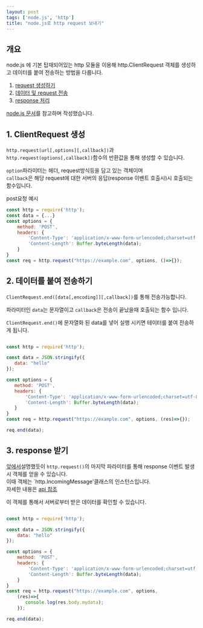```yaml
---
layout: post
tags: ['node.js', 'http']
title: "node.js로 http request 보내기"
---
```

## 개요
node.js 에 기본 탑재되어있는 http 모듈을 이용해 http.ClientRequest 객체를 생성하고 데이터를 붙여 전송하는 방법을 다룹니다.  
1. <a href="#stepA">request 생성하기</a>
2. <a href="#stepB">데이터 및 request 전송</a>
3. <a href="#stepC">response 처리</a>  
  
[node.js 문서](https://nodejs.org/dist/latest-v14.x/docs/api/http.html)를 참고하며 작성했습니다.  

## <a name="stepA">1. ClientRequest 생성</a>
`http.request(url[,options][,callback])`과 `http.request(options[,callback])`함수의 반환값을 통해 생성할 수 있습니다.  
  
`option`파라미터는 헤더, request방식등을 담고 있는 객체이며  
`callback`은 해당 request에 대한 서버의 응답(response 이벤트 호출시)시 호출되는 함수입니다.  

post요청 예시
```javascript
const http = require('http');
const data = {...}
const options = {
    method: 'POST',
    headers: {
        'Content-Type': 'application/x-www-form-urlencoded;charset=utf-8',
        'Content-Length': Buffer.byteLength(data);
    }
}
const req = http.request("https://example.com", options, ()=>{});
```
## <a name="stepB">2. 데이터를 붙여 전송하기</a>
`ClientRequest.end([data[,encoding]][,callback])`를 통해 전송가능합니다.  
  
파라미터인 `data`는 문자열이고 `callback`은 전송이 끝났을때 호출되는 함수 입니다.  
 
`ClientRequest.end()`에 문자열화 된 data를 넣어 실행 시키면 테이터를 붙여 전송하게 됩니다.  
  
 ```javascript

const http = require('http');

const data = JSON.stringify({
    data: "hello"
});

const options = {
    method: 'POST',
    headers: {
        'Content-Type': 'application/x-www-form-urlencoded;charset=utf-8',
        'Content-Length': Buffer.byteLength(data);
    }
}
const req = http.request("https://example.com", options, (res)=>{});

req.end(data);
 ```
  
## <a name="stepC">3. response 받기</a>
<a href="stepA">앞에서</a>설명했듯이 `http.request()`의 마지막 파라미터를 통해 response 이벤트 발생시 객체를 얻을 수 있습니다.  
이때 객체는 `http.IncomingMessage'클래스의 인스턴스입니다.  
자세한 내용은 [api 참조](https://nodejs.org/dist/latest-v14.x/docs/api/http.html#http_class_http_incomingmessage)  
  
이 객체를 통해서 서버로부터 받은 데이터를 확인할 수 있습니다.
  
```javascript

const http = require('http');

const data = JSON.stringify({
    data: "hello"
});

const options = {
    method: 'POST',
    headers: {
        'Content-Type': 'application/x-www-form-urlencoded;charset=utf-8',
        'Content-Length': Buffer.byteLength(data);
    }
}
const req = http.request("https://example.com", options,
    (res)=>{
       console.log(res.body.mydata);
    });

req.end(data);
```











